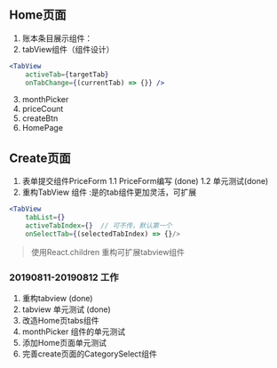 ## Home页面
1. 账本条目展示组件：<PriceList />
2. tabView组件（组件设计）
``` jsx
<TabView 
    activeTab={targetTab}
    onTabChange={(currentTab) => {}} />
```
3. monthPicker
4. priceCount
5. createBtn
6. HomePage

## Create页面
1. 表单提交组件PriceForm
    1.1 PriceForm编写 (done)
    1.2 单元测试(done)
2. 重构TabView 组件 :是的tab组件更加灵活，可扩展
```jsx
<TabView 
    tabList={}
    activeTabIndex={}  // 可不传，默认第一个
    onSelectTab={(selectedTabIndex) => {}/>
```
> 使用React.children 重构可扩展tabview组件

### 20190811-20190812 工作
1. 重构tabview (done)
2. tabview 单元测试 (done)
3. 改造Home页tabs组件
4. monthPicker 组件的单元测试
5. 添加Home页面单元测试
5. 完善create页面的CategorySelect组件

